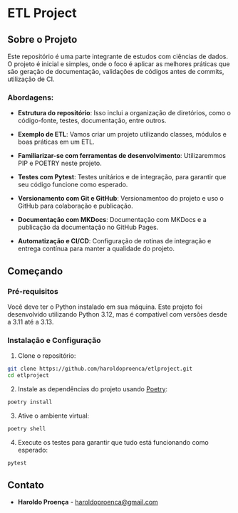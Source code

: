 # ETL Project

## Sobre o Projeto

Este repositório é uma parte integrante de estudos com ciências de dados. O projeto é inicial e simples, onde o foco é aplicar as melhores práticas que são geração de documentação, validações de códigos antes de commits, utilização de CI.

### Abordagens:

* **Estrutura do repositório**: Isso inclui a organização de diretórios, como o código-fonte, testes, documentação, entre outros.

* **Exemplo de ETL**: Vamos criar um projeto utilizando classes, módulos e boas práticas em um ETL.

* **Familiarizar-se com ferramentas de desenvolvimento**: Utilizaremmos PIP e POETRY neste projeto.

* **Testes com Pytest**: Testes unitários e de integração, para garantir que seu código funcione como esperado.

* **Versionamento com Git e GitHub**: Versionamentoo do projeto e uso o GitHub para colaboração e publicação.

* **Documentação com MKDocs**: Documentação com MKDocs e a publicação da documentação no GitHub Pages.

* **Automatização e CI/CD**: Configuração de rotinas de integração e entrega contínua para manter a qualidade do projeto.


## Começando

### Pré-requisitos

Você deve ter o Python instalado em sua máquina. Este projeto foi desenvolvido utilizando Python 3.12, mas é compatível com versões desde a 3.11 até a 3.13.

### Instalação e Configuração

1. Clone o repositório:

```bash
git clone https://github.com/haroldoproenca/etlproject.git
cd etlproject
```

2. Instale as dependências do projeto usando [Poetry](https://python-poetry.org/docs/):

```bash
poetry install
```

3. Ative o ambiente virtual:

```bash
poetry shell
```

4. Execute os testes para garantir que tudo está funcionando como esperado:

```bash
pytest
```
## Contato

* **Haroldo Proença** - [haroldoproenca@gmail.com](mailto:haroldoproenca@gmail.com)
